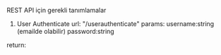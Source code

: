 REST API için gerekli tanımlamalar

1. User Authenticate
url:    "/userauthenticate"
params: username:string (emailde olabilir)
        password:string

return:  
